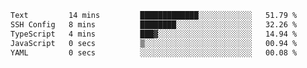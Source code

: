 <!--START_SECTION:waka-->

```txt
Text         14 mins         █████████████░░░░░░░░░░░░   51.79 %
SSH Config   8 mins          ████████░░░░░░░░░░░░░░░░░   32.26 %
TypeScript   4 mins          ███▓░░░░░░░░░░░░░░░░░░░░░   14.94 %
JavaScript   0 secs          ▒░░░░░░░░░░░░░░░░░░░░░░░░   00.94 %
YAML         0 secs          ░░░░░░░░░░░░░░░░░░░░░░░░░   00.08 %
```

<!--END_SECTION:waka-->
